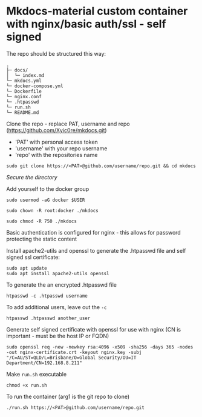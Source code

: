 # Mkdocs-material custom container with nginx/basic auth/ssl - self signed

The repo should be structured this way:

```
.
├─ docs/
│  └─ index.md
└─ mkdocs.yml
└─ docker-compose.yml
└─ Dockerfile
└─ nginx.conf
└─ .htpasswd
└─ run.sh
└─ README.md
```

Clone the repo - replace PAT, username and repo (https://github.com/Xyic0re/mkdocs.git)
 - 'PAT' with personal access token
 - 'username' with your repo username
 - 'repo' with the repositories name

```
sudo git clone https://<PAT>@github.com/username/repo.git && cd mkdocs
```

*Secure the directory*

Add yourself to the docker group

```
sudo usermod -aG docker $USER
```

```
sudo chown -R root:docker ./mkdocs
```

```
sudo chmod -R 750 ./mkdocs
```


Basic authentication is configured for nginx - this allows for password protecting the static content

Install apache2-utils and openssl to generate the .htpasswd file and self signed ssl certificate:

```
sudo apt update
sudo apt install apache2-utils openssl
```

To generate the an encrypted .htpasswd file

```
htpasswd -c .htpasswd username
```

To add additional users, leave out the `-c`

```
htpasswd .htpasswd another_user
```

Generate self signed certificate with openssl for use with nginx (CN is important - must be the host IP or FQDN)

```
sudo openssl req -new -newkey rsa:4096 -x509 -sha256 -days 365 -nodes -out nginx-certificate.crt -keyout nginx.key -subj "/C=AU/ST=QLD/L=Brisbane/O=Global Security/OU=IT Department/CN=192.168.8.211"
```

Make `run.sh` executable

```
chmod +x run.sh
```

To run the container (arg1 is the git repo to clone)

```
./run.sh https://<PAT>@github.com/username/repo.git
```